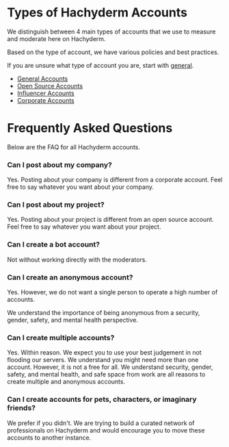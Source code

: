 # Types of Hachyderm Accounts

We distinguish between 4 main types of accounts that we use to measure and moderate here on Hachyderm.

Based on the type of account, we have various policies and best practices.

If you are unsure what type of account you are, start with [general](general-accounts.md).

 - [General Accounts](general-accounts.md)
 - [Open Source Accounts](open-source-accounts.md)
 - [Influencer Accounts](influencer-accounts.md)
 - [Corporate Accounts](corporate-accounts.md)

# Frequently Asked Questions

Below are the FAQ for all Hachyderm accounts. 

### Can I post about my company?

Yes. Posting about your company is different from a corporate account. Feel free to say whatever you want about your company.

### Can I post about my project?

Yes. Posting about your project is different from an open source account. Feel free to say whatever you want about your project.

### Can I create a bot account?

Not without working directly with the moderators.

### Can I create an anonymous account? 

Yes. However, we do not want a single person to operate a high number of accounts.

We understand the importance of being anonymous from a security, gender, safety, and mental health perspective.

### Can I create multiple accounts?

Yes. Within reason. We expect you to use your best judgement in not flooding our servers. We understand you might need more than one account. However, it is not a free for all.
We understand security, gender, safety, and mental health, and safe space from work are all reasons to create multiple and anonymous accounts.

### Can I create accounts for pets, characters, or imaginary friends?

We prefer if you didn't. We are trying to build a curated network of professionals on Hachyderm and would encourage you to move these accounts to another instance.
